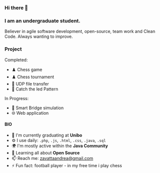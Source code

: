 ### Hi there 👋

### I am an undergraduate student. 
Believer in agile software development, open-source, team work and Clean Code.
Always wanting to improve.

### Project
Completed:
-  ♟️ Chess game                
-  ♟️ Chess tournament
-  📁 UDP file transfer
-  🤖 Catch the led Pattern
  
In Progress:
-  🤖 Smart Bridge simulation 
-  🌐 Web application

#### BIO

- 🏢 I'm currently graduating at **Unibo**
- ⚙️ I use daily: `.php`, `.js`, `.html`, `.css`, `.java`, `.sql`
- 🌍 I'm mostly active within the **Java Community**
- 🌱 Learning all about **Open Source**
- 📫 Reach me: zavattaandrea@gmail.com
- ⚡️ Fun fact: football player - in my free time i play chess
